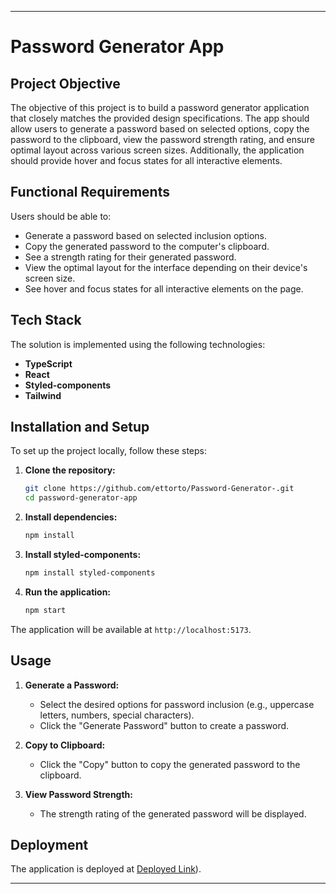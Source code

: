 

---

# Password Generator App

## Project Objective

The objective of this project is to build a password generator application that closely matches the provided design specifications. The app should allow users to generate a password based on selected options, copy the password to the clipboard, view the password strength rating, and ensure optimal layout across various screen sizes. Additionally, the application should provide hover and focus states for all interactive elements.

## Functional Requirements

Users should be able to:
- Generate a password based on selected inclusion options.
- Copy the generated password to the computer's clipboard.
- See a strength rating for their generated password.
- View the optimal layout for the interface depending on their device's screen size.
- See hover and focus states for all interactive elements on the page.

## Tech Stack

The solution is implemented using the following technologies:
- **TypeScript**
- **React**
- **Styled-components**
- **Tailwind**



## Installation and Setup

To set up the project locally, follow these steps:

1. **Clone the repository:**
   ```bash
   git clone https://github.com/ettorto/Password-Generator-.git
   cd password-generator-app
   ```

2. **Install dependencies:**
   ```bash
   npm install
   ```

3. **Install styled-components:**
   ```bash
   npm install styled-components
   ```

4. **Run the application:**
   ```bash
   npm start
   ```

The application will be available at `http://localhost:5173`.

## Usage

1. **Generate a Password:**
   - Select the desired options for password inclusion (e.g., uppercase letters, numbers, special characters).
   - Click the "Generate Password" button to create a password.

2. **Copy to Clipboard:**
   - Click the "Copy" button to copy the generated password to the clipboard.

3. **View Password Strength:**
   - The strength rating of the generated password will be displayed.

## Deployment

The application is deployed at [Deployed Link](https://password-generator-3tgdbih53-ernest-projects.vercel.app/)).



---

